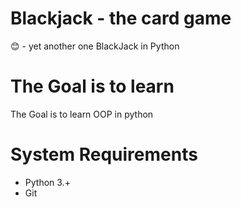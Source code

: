 # Blackjack -  the card game
😊 - yet another one BlackJack in Python

# The Goal is to learn 
The Goal is to learn OOP in python

# System Requirements
* Python 3.+
* Git
